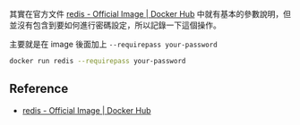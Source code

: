 
其實在官方文件 [redis - Official Image | Docker Hub](https://hub.docker.com/_/redis) 中就有基本的參數說明，但並沒有包含到要如何進行密碼設定，所以記錄一下這個操作。

主要就是在 image 後面加上 `--requirepass your-password`

```sh
docker run redis --requirepass your-password
```

## Reference

- [redis - Official Image | Docker Hub](https://hub.docker.com/_/redis)
